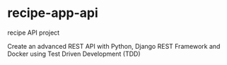 # recipe-app-api
recipe API project

Create an advanced REST API with Python, Django REST Framework and Docker using Test Driven Development (TDD)
